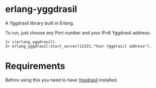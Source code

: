# erlang-yggdrasil


A Yggdrasil library built in Erlang.

To run, just choose any Port number and your IPv6 Yggdrasil address:
```
1> c(erlang_yggdrasil).
2> erlang_yggdrasil:start_server(12321,"Your Yggdrasil address").   
```

# Requirements

Before using this you need to have [Yggdrasil](https://yggdrasil-network.github.io/installation.html) installed.


